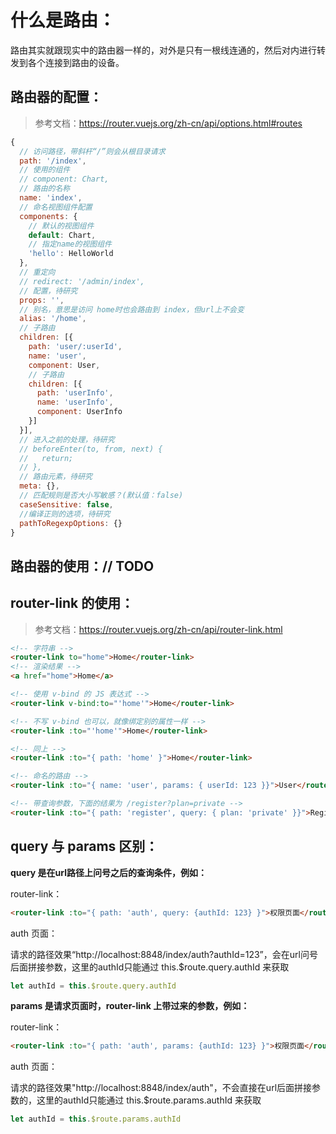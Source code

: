 
# 什么是路由：

路由其实就跟现实中的路由器一样的，对外是只有一根线连通的，然后对内进行转发到各个连接到路由的设备。



## 路由器的配置：
> 参考文档：https://router.vuejs.org/zh-cn/api/options.html#routes

```javascript
{
  // 访问路径，带斜杆“/”则会从根目录请求
  path: '/index',
  // 使用的组件
  // component: Chart,
  // 路由的名称
  name: 'index',
  // 命名视图组件配置
  components: {
    // 默认的视图组件
    default: Chart,
    // 指定name的视图组件
    'hello': HelloWorld
  },
  // 重定向
  // redirect: '/admin/index',
  // 配置，待研究
  props: '',
  // 别名，意思是访问 home时也会路由到 index，但url上不会变
  alias: '/home',
  // 子路由
  children: [{
    path: 'user/:userId',
    name: 'user',
    component: User,
    // 子路由
    children: [{
      path: 'userInfo',
      name: 'userInfo',
      component: UserInfo
    }]
  }],
  // 进入之前的处理，待研究
  // beforeEnter(to, from, next) {
  //   return;
  // },
  // 路由元素，待研究
  meta: {},
  // 匹配规则是否大小写敏感？(默认值：false)
  caseSensitive: false,
  //编译正则的选项，待研究
  pathToRegexpOptions: {}
}
```


## 路由器的使用：// TODO

## router-link 的使用：
> 参考文档：https://router.vuejs.org/zh-cn/api/router-link.html

```html
<!-- 字符串 -->
<router-link to="home">Home</router-link>
<!-- 渲染结果 -->
<a href="home">Home</a>

<!-- 使用 v-bind 的 JS 表达式 -->
<router-link v-bind:to="'home'">Home</router-link>

<!-- 不写 v-bind 也可以，就像绑定别的属性一样 -->
<router-link :to="'home'">Home</router-link>

<!-- 同上 -->
<router-link :to="{ path: 'home' }">Home</router-link>

<!-- 命名的路由 -->
<router-link :to="{ name: 'user', params: { userId: 123 }}">User</router-link>

<!-- 带查询参数，下面的结果为 /register?plan=private -->
<router-link :to="{ path: 'register', query: { plan: 'private' }}">Register</router-link>
```


## query 与 params 区别：


**query 是在url路径上问号之后的查询条件，例如：**

router-link：
```html
<router-link :to="{ path: 'auth', query: {authId: 123} }">权限页面</router-link>
```

auth 页面：

请求的路径效果“http://localhost:8848/index/auth?authId=123”，会在url问号后面拼接参数，这里的authId只能通过 this.$route.query.authId 来获取

```javascript
let authId = this.$route.query.authId
```




**params 是请求页面时，router-link 上带过来的参数，例如：**

router-link：
```html
<router-link :to="{ path: 'auth', params: {authId: 123} }">权限页面</router-link>
```

auth 页面：

请求的路径效果"http://localhost:8848/index/auth"，不会直接在url后面拼接参数的，这里的authId只能通过 this.$route.params.authId 来获取

```javascript
let authId = this.$route.params.authId
```
